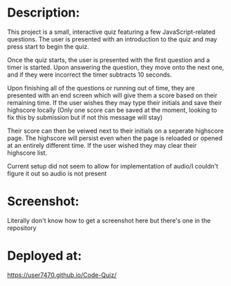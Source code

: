# Description:
This project is a small, interactive quiz featuring a few JavaScript-related questions. The user is presented with an introduction to the quiz and may press start to begin the quiz.

Once the quiz starts, the user is presented with the first question and a timer is started. Upon answering the question, they move onto the next one, and if they were incorrect the timer subtracts 10 seconds.

Upon finishing all of the questions or running out of time, they are presented with an end screen which will give them a score based on their remaining time. If the user wishes they may type their initials and save their highscore locally (Only one score can be saved at the moment, looking to fix this by submission but if not this message will stay)

Their score can then be veiwed next to their initials on a seperate highscore page. The highscore will persist even when the page is reloaded or opened at an entirely different time. If the user wished they may clear their highscore list.

Current setup did not seem to allow for implementation of audio/I couldn't figure it out so audio is not present

# Screenshot:
Literally don't know how to get a screenshot here but there's one in the repository
# Deployed at:
https://user7470.github.io/Code-Quiz/